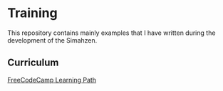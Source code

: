 # Training

This repository contains mainly examples that I have written during the development of the Simahzen.

## Curriculum

[FreeCodeCamp Learning Path](https://www.freecodecamp.org)
